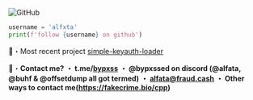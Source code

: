 
![GitHub](https://komarev.com/ghpvc/?username=doxrip&style=flat)
<br>

```python
username = 'alfxta'
print(f'follow {username} on github')
```

📁・Most recent project [simple-keyauth-loader](https://github.com/doxrip/simple-keyauth-loader)

📩・**Contact me?**
**・ t.me/[bypxss](https://t.me/bypxss)**
**・ @bypxssed on discord (@alfata, @buhf & @offsetdump all got termed)**
**・ alfata@fraud.cash**
**・ Other ways to contact me(https://fakecrime.bio/cpp)**

